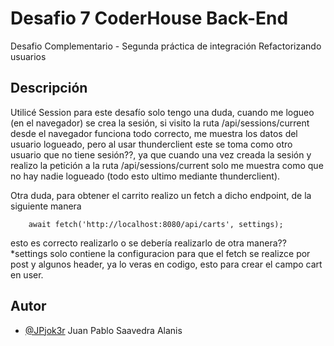 
# Desafio 7 CoderHouse Back-End

Desafio Complementario - Segunda práctica de integración
Refactorizando usuarios


## Descripción

Utilicé Session para este desafío solo tengo una duda, cuando me logueo (en el navegador) se crea la sesión, si visito
la ruta /api/sessions/current desde el navegador funciona todo correcto, me muestra los datos del usuario logueado, pero al 
usar thunderclient este se toma como otro usuario que no tiene sesión??, ya que cuando una vez creada la sesión y realizo la petición a la 
ruta /api/sessions/current solo me muestra como que no hay nadie logueado (todo esto ultimo mediante thunderclient).

Otra duda, para obtener el carrito realizo un fetch a dicho endpoint, de la siguiente manera
```
    await fetch('http://localhost:8080/api/carts', settings);
```

esto es correcto realizarlo o se debería realizarlo de otra manera??
*settings solo contiene la configuracion para que el fetch se realizce por post y algunos header, ya lo veras en codigo, esto para 
crear el campo cart en user.


## Autor

- [@JPjok3r](https://github.com/JPjok3r) Juan Pablo Saavedra Alanis



